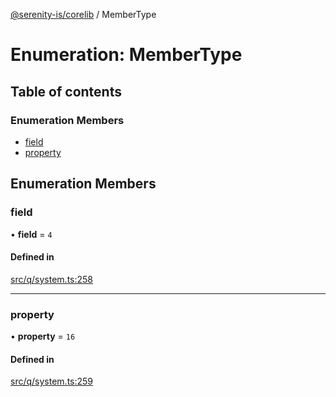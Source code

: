[@serenity-is/corelib](../README.md) / MemberType

# Enumeration: MemberType

## Table of contents

### Enumeration Members

- [field](MemberType.md#field)
- [property](MemberType.md#property)

## Enumeration Members

### field

• **field** = ``4``

#### Defined in

[src/q/system.ts:258](https://github.com/serenity-is/serenity/blob/master/packages/corelib/src/q/system.ts#L258)

___

### property

• **property** = ``16``

#### Defined in

[src/q/system.ts:259](https://github.com/serenity-is/serenity/blob/master/packages/corelib/src/q/system.ts#L259)
